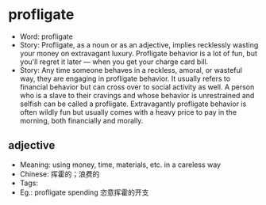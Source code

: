 # profligate

- Word: profligate
- Story: Profligate, as a noun or as an adjective, implies recklessly wasting your money on extravagant luxury. Profligate behavior is a lot of fun, but you'll regret it later — when you get your charge card bill.
- Story: Any time someone behaves in a reckless, amoral, or wasteful way, they are engaging in profligate behavior. It usually refers to financial behavior but can cross over to social activity as well. A person who is a slave to their cravings and whose behavior is unrestrained and selfish can be called a profligate. Extravagantly profligate behavior is often wildly fun but usually comes with a heavy price to pay in the morning, both financially and morally.

## adjective

- Meaning: using money, time, materials, etc. in a careless way
- Chinese: 挥霍的；浪费的
- Tags: 
- Eg.: profligate spending 恣意挥霍的开支

